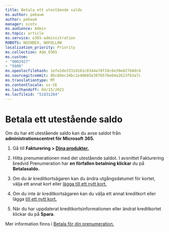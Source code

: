 ```yaml
---
title: Betala ett utestående saldo
ms.author: pebaum
author: pebaum
manager: scotv
ms.audience: Admin
ms.topic: article
ms.service: o365-administration
ROBOTS: NOINDEX, NOFOLLOW
localization_priority: Priority
ms.collection: Adm_O365
ms.custom:
- "9002927"
- "5606"
ms.openlocfilehash: 1efe2de3331d161c8344a78f28c6e39e027b8dc6
ms.sourcegitcommit: 8bc60ec34bc1e40685e3976576e04a2623f63a7c
ms.translationtype: MT
ms.contentlocale: sv-SE
ms.lasthandoff: 04/15/2021
ms.locfileid: "51831284"
---
```

# <a name="settle-an-outstanding-balance"></a>Betala ett utestående saldo

Om du har ett utestående saldo kan du avse saldot från **administrationscentret för Microsoft 365.**

1. Gå till **Fakturering > [Dina produkter.](https://go.microsoft.com/fwlink/p/?linkid=842054)**

2. Hitta prenumerationen med det utestående saldot. I avsnittet Fakturering bredvid Prenumeration har **en förfallen betalning klickar** du på **Betalasaldo.**

3. Om du är kreditkortsägaren kan du ändra utgångsdatumet för kortet, välja ett annat kort eller [lägga till ett nytt kort.](https://docs.microsoft.com/microsoft-365/commerce/billing-and-payments/manage-payment-methods?view=o365-worldwide)

4. Om du inte är kreditkortsägaren kan du välja ett annat kreditkort eller lägga [till ett nytt kort.](https://docs.microsoft.com/microsoft-365/commerce/billing-and-payments/manage-payment-methods?view=o365-worldwide)

5. När du har uppdaterat kreditkortsinformationen eller ändrat kreditkortet klickar du på **Spara**.

Mer information finns i [Betala för din prenumeration.](https://docs.microsoft.com/microsoft-365/commerce/billing-and-payments/pay-for-your-subscription?view=o365-worldwide)
